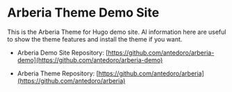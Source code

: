 # Arberia Theme Demo Site

This is the Arberia Theme for Hugo demo site. Al information here are useful to show the theme features and install the theme if you want.

- Arberia Demo Site Repository: [https://github.com/antedoro/arberia-demo](https://github.com/antedoro/arberia-demo)

- Arberia Theme Repository: [https://github.com/antedoro/arberia](https://github.com/antedoro/arberia)
